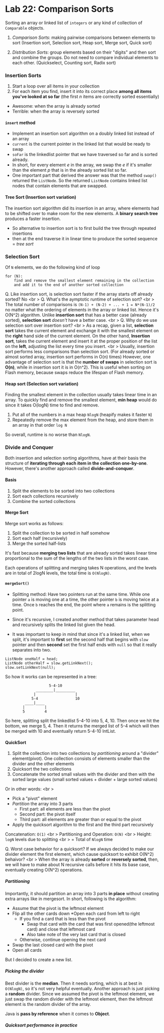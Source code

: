 Lab 22: Comparison Sorts
===

Sorting an array or linked list of ```integers``` or any kind of collection of ```Comparable``` objects.

1. *Comparison Sorts*: making pairwise comparisons between elements to sort (Insertion sort, Selection sort, Heap sort, Merge sort, Quick sort)

2. *Distribution Sorts*: group elements based on their "digits" and then sort and combine the groups. Do not need to compare individual elements to each other. (Quickselect, Counting sort, Radix sort)

### Insertion Sorts
1. Start a loop over all items in your collection
2. For each item you find, insert it into its correct place **among all items you've looked at so far** (the first *n* items are correctly sorted essentially)

* Awesome: when the array is already sorted
* Terrible: when the array is reversely sorted

#### ```insert``` method
* Implement an insertion sort algorithm on a doubly linked list instead of an array
* ```current``` is the current pointer in the linked list that would be ready to swap
* ```soFar``` is the linkedlist pointer that we have traversed so far and is sorted already.
* In short, for every element *e* in the array, we swap the *e* if it's smaller than the element *p* that is in the already sorted list so far.
* One important part that derived the answer was that the method ```swap()``` returned the ```ListNode```. So the returned ```ListNode``` contains linked list nodes that contain elements that are swapped.

#### Tree Sort (Insertion sort variation)
The insertion sort algorithm did its insertion in an array, where elements had to be shifted over to make room for the new elements. A **binary search tree** produces a faster insertion. 

* So alternative to insertion sort is to first build the tree through repeated insertions
* then at the end traverse it in linear time to produce the sorted sequence
= *tree sort*

### Selection Sort
Of ```N``` elements, we do the following kind of loop
```
for (N):
    find and remove the smallest element remaining in the collection
    and add it to the end of another sorted collection
```

Q. Like insertion sort, is selection sort faster if the array starts off already sorted? No <br \>
Q. What's the aymptotic runtime of selection sort? <br \>
The total number of comparisons is ```(N-1) + (N-2) + ... + 1 = N*(N-1)/2``` no matter what the ordering of elements in the array or linked list. Hence it's O(N^2) algorithm. Unlike **insertion sort** that has a better case (already sorted), **selection sort** *doesn't* have a better case. <br \>
Q. Why do we use selection sort over insertion sort? <br \>
As a recap, given a list, **selection sort** takes the current element and exchange it with the smallest element on the **right** hand side of the current element. On the other hand, **Insertion sort**, takes the current element and insert it at the proper position of the list on the **left**, adjusting the list every time you insert. <br \>
Usually, insertion sort performs less comparisons than selection sort. (For already sorted or almost sorted array, insertion sort performs in O(n) times) However, one advantage of selection sort is that the **number of swaps** in selection sort is **O(n)**, while in insertion sort it is in O(n^2). This is useful when sorting on Flash memory, because swaps reduce the lifespan of Flash memory.

#### Heap sort (Selection sort variation)
Finding the smallest element in the collection usually takes linear time in an array. To quickly find and remove the smallest element, **min heap** would do since it takes O(logN) time to find and remove. 

1. Put all of the numbers in a max heap ```NlogN``` (heapify makes it faster ```N```)
2. Repeatedly remove the max element from the heap, and store them in an array in that order ```log N```

So overall, runtime is no worse than ```NlogN```. 

### Divide and Conquer
Both insertion and selection sorting algorithms, have at their basis the structure of **iterating through each item in the collection one-by-one**. However, there's another approach called **divide-and-conquer**. 

#### Basis

1. Split the elements to be sorted into two collections
2. Sort each collections recursively
3. Combine the sorted collections

#### Merge Sort
Merge sort works as follows:

1. Split the collection to be sorted in half somehow
2. Sort each half (recursively)
3. Merge the sorted half-lists

It's fast because **merging two lists** that are already sorted takes linear time proportional to the sum of the lengths of the two lists in the worst case.

Each operations of splitting and merging takes N operations, and the levels are in total of 2logN levels, the total time is ```O(NlogN)```.

#### ```mergeSort()```
* Splitting method: Have two pointers run at the same time. While one pointer ```a``` is moving one at a time, the other pointer ```b``` is moving twice at a time. Once ```b``` reaches the end, the point where ```a``` remains is the splitting point.

* Since it's recursive, I created another method that takes parameter head and recursively splits the linked list given the head. 

* It was important to keep in mind that since it's a linked list, when we split, it's important to **first** set the second half that begins with ```slow``` pointer and then **second** set the first half ends with ```null``` so that it really separates into two. 

```
ListNode oneHalf = head;
ListNode otherHalf = slow.getLinkNext();
slow.setLinkNext(null);
```

So how it works can be represented in a tree:

```
                    5-4-10
              ________|_________
             |                  |
            5-4                 10
         ____|____              
        |         |
        5         4 
```

So here, splitting split the linkedlist 5-4-10 into 5, 4, 10. Then once we hit the bottom, we merge 5, 4. Then it returns the merged list of 5-4 which will then be merged with 10 and eventually return 5-4-10 IntList.

#### QuickSort
1. Split the collection into two collections by *partitioning* around a "divider" element(pivot). One collection consists of elements smaller than the divider and the other elements 
2. Quicksort the two collections
3. Concatenate the sorted small values with the divider and then with the sorted large values (small sorted values + divider + large sorted values) 

Or in other words: <br \>
* Pick a "pivot" element
* *Partition* the array into 3 parts
    * First part: all elements are less than the pivot
    * Second part: the pivot itself
    * Third part: all elements are greater than or equal to the pivot
* Apply the quicksort algorithm to the first and the third part recursively


Concatenation: ```O(1)``` <br \>
Partitioning and Operation: ```O(N)``` <br \>
Height: ```logN``` levels due to splitting <br \>
= Total of ```NlogN``` time

Q. Worst case behavior for a quicksort? If we always decided to make our divider element the first element, which cause quicksort to exhibit O(N^2) behaivor? <br \>
When the array is already **sorted** or **reversely sorted**, then, we will have to make about N recursive calls before it hits its base case, eventually creating O(N^2) operations.

##### Partitioning
Importantly, it should partition an array into 3 parts **in place** without creating extra arrays like in mergesort. In short, following is the algorithm:

* Assume that the pivot is the leftmost element
* Flip all the other cards down
*Open each card from left to right
    * If you find a card that is less than the pivot
        * Swap that card with the card that was first opened(the leftmost card) and close that leftmost card
        * Also take note of the very last card that is closed
    * Otherwise, continue opening the next card 
* Swap the last closed card with the pivot
* Open all cards

But I decided to create a new list. 

##### Picking the divider
Best divider is the **median**. Then it needs sorting, which is at best in ```O(NlogN)```, so it's not very helpful eventually. Another approach is just picking a **random** divider. Since we assumed the pivot is the leftmost element, we just swap the random divider with the leftmost element, then the leftmost element is the random divider of the array.

Java is **pass by reference** when it comes to **Object**.

##### Quicksort performance in practice












